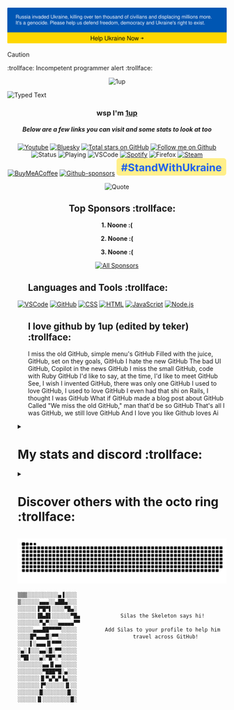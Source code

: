 [![Stand With Ukraine](https://raw.githubusercontent.com/vshymanskyy/StandWithUkraine/main/banner2-direct.svg)](https://stand-with-ukraine.pp.ua)

> [!CAUTION]
> :trollface: Incompetent programmer alert :trollface:

<div align="center">
  
![1up](https://images.cooltext.com/5722466.png)
</div>

![Typed Text](https://readme-typing-svg.demolab.com/?lines=Yo%20wsp%20I'm%201up;My%20account%20has%20been%20seen%20by%20over%201%20person&font=Helvetica-Bold&center=true&width=700&height=45&color=A020F0&vCenter=true&pause=1000&size=25)
</p>

<h3 align="center">wsp I'm <a href="https://github.com/1upfunniguy">1up</a></h3>
<h5 align="center">Below are a few links you can visit and some stats to look at too</h5>

<div align="center">
  
  [![Youtube](https://img.shields.io/badge/-Youtube-FF0000?style=flat&logo=youtube&logoColor=white)](https://www.youtube.com/@1upfunniguy)
[![Bluesky](https://img.shields.io/badge/-Bluesky-019CE0?style=flat&logo=bluesky&logoColor=white)](https://bsky.app/profile/1upfunniguy.bsky.social)
[![Total stars on GitHub](https://custom-icon-badges.demolab.com/github/stars/1upfunniguy?color=FFD700&style=flat&labelColor=FFBF00&logo=star)](https://github.com/1upfunniguy?tab=repositories&sort=stargazers)
[![Follow me on Github](https://img.shields.io/github/followers/1upfunniguy?color=236ad3&style=flat&logo=github&label=Follow)](https://github.com/1upfunniguy)
![Status](https://api.statusbadges.me/badge/status/850970861305331712?style=flat)
![Playing](https://api.statusbadges.me/badge/playing/850970861305331712?style=flat)
![VSCode](https://api.statusbadges.me/badge/vscode/850970861305331712)
[![Spotify](https://api.statusbadges.me/badge/spotify/850970861305331712)](https://api.statusbadges.me/openspotify/850970861305331712)
![Firefox](https://img.shields.io/badge/Firefox-FF7139?style=flat&logo=Firefox-Browser&logoColor=white)
[![Steam](https://img.shields.io/badge/steam-%23000000.svg?style=flat&logo=steam&logoColor=white)](https://steamcommunity.com/id/1upfunniguy)
[![BuyMeACoffee](https://img.shields.io/badge/Buy%20Me%20a%20Coffee-ffdd00?style=for-the-badge&logo=buy-me-a-coffee&logoColor=black&style=flat)](https://buymeacoffee.com/linkthesupm)
[![Github-sponsors](https://img.shields.io/badge/sponsor-30363D?style=flat&logo=GitHub-Sponsors&logoColor=#EA4AAA)](https://github.com/sponsors/1upfunniguy)
[![Stand With Ukraine](https://raw.githubusercontent.com/vshymanskyy/StandWithUkraine/main/badges/StandWithUkraine.svg)](https://stand-with-ukraine.pp.ua)
 </div>
 
 <div align="center">
   
 ![Quote](https://github-readme-quotes-bay.vercel.app/quote?theme=radical&animation=grow_out_in&layout=default&font=default&quoteType=random)
 
 </div>
 
 <div align="center">
   <div id="toc">
  <ul style="list-style: none;">
    <summary>
      
## Top Sponsors :trollface:
   
   </summary>
  </ul>
</div>

**1. Noone :(**

**2. Noone :(**

**3. Noone :(**

[![All Sponsors](https://img.shields.io/badge/-All%20Sponsors-FD9494?style=for-the-badge&logo=GitHub&logoColor=black)](https://github.com/sponsors/1upfunniguy)
</div>
 <div id="toc">
  <ul style="list-style: none;">
    <summary>

 <div id="toc">
  <ul style="list-style: none;">
    <summary>
      
## Languages and Tools :trollface:
   
   </summary>
  </ul>
</div>

  <p float="left">
    
[![VSCode](https://skillicons.dev/icons?i=vscode)](https://vscode.dev)
[![GitHub](https://skillicons.dev/icons?i=github)](https://github.com/1upfunniguy)
[![CSS](https://skillicons.dev/icons?i=css)](https://developer.mozilla.org/en-US/docs/Web/CSS)
[![HTML](https://skillicons.dev/icons?i=html)](https://developer.mozilla.org/en-US/docs/Web/HTML)
[![JavaScript](https://skillicons.dev/icons?i=js)](https://developer.mozilla.org/en-US/docs/Web/JavaScript)
[![Node.js](https://skillicons.dev/icons?i=nodejs)](https://nodejs.org)
 
 <div id="toc">
  <ul style="list-style: none;">
    <summary>
      
  ## I love github by 1up (edited by teker) :trollface:
  
I miss the old GitHub, simple menu's GitHub
Filled with the juice, GitHub, set on they goals, GitHub
I hate the new GitHub
The bad UI GitHub, Copilot in the news GitHub
I miss the small GitHub, code with Ruby GitHub
I'd like to say, at the time, I'd like to meet GitHub
See, I wish I invented GitHub, there was only one GitHub
I used to love GitHub, I used to love GitHub
I even had that shi on Rails, I thought I was GitHub
What if GitHub made a blog post about GitHub
Called "We miss the old GitHub," man that'd be so GitHub
That's all I was GitHub, we still love GitHub
And I love you like Github loves Ai
   
   </summary>
  </ul>
</div>

 <details>
  <summary>
    
# My stats and discord :trollface:
  </summary>
  
<div align="center">
  
![readme stats](https://github-readme-stats.vercel.app/api?username=1upfunniguy&hide_border=true&show_icons=true&count_private=true&theme=radical)
[![GitHub Streak](https://github-readme-streak-stats.herokuapp.com?user=1upfunniguy&theme=radical&hide_border=true&mode=weekly)](https://git.io/streak-stats)
![languages](https://github-readme-stats.vercel.app/api/top-langs/?username=1upfunniguy&hide_border=true&show_icons=true&count_private=true&theme=radical)   
![contributions](https://github-contributor-stats.vercel.app/api?username=1upfunniguy&limit=5&theme=radical&hide_border=true&combine_all_yearly_contributions=true)
[![1up's github activity graph](https://github-readme-activity-graph.vercel.app/graph?username=1upfunniguy)](https://github.com/ashutosh00710/github-readme-activity-graph)
[![trophy](https://github-profile-trophy.vercel.app/?username=1upfunniguy&theme=radical)](https://github.com/ryo-ma/github-profile-trophy)
[![Discord Presence](https://lanyard.cnrad.dev/api/850970861305331712)](https://discord.com/users/850970861305331712)
[![Visitor Count](https://count.getloli.com/@1upfunniguy?name=1upfunniguy&theme=booru-jaypee&padding=7&offset=0&align=top&scale=1&pixelated=1&darkmode=1)](https://count.getloli.com/)

  </div>
      </details>
      
   <details>
  <summary>

  # Discover others with the octo ring :trollface:
  </summary>
<div align="center"><table><tbody><tr><td><a href="https://octo-ring.com/"><img height="100px" src="https://octo-ring.com/static/img/widget/top.png"
width="99%" alt="Octo Ring logo" align="top"></a><br><a href="https://octo-ring.com/p/1upfunniguy/prev"><img src="https://octo-ring.com/static/img/widget/prev.png" width="33%" alt="previous" align="top" title="previous profile"></a><a href="https://octo-ring.com/p/1upfunniguy/random"><img src="https://octo-ring.com/static/img/widget/random.png" width="33%" alt="random" align="top" title="random profile"></a><a href="https://octo-ring.com/p/1upfunniguy/next"><img src="https://octo-ring.com/static/img/widget/next.png" width="33%" alt="next" align="top" title="next profile"></a><br><a href="https://octo-ring.com/"></a></td></tr></tbody></table></div>

[![Octo Ring Logo](https://octo-ring.com/static/img/octo.png)](https://octo-ring.com) <-- Thanks octo ring (click the octopus to go to their webpage)
    </details>

<div align="center"> 
<picture>
  <source
    media="(prefers-color-scheme: dark)"
    srcset="https://github.com/1upfunniguy/1upfunniguy/blob/output/github-snake-dark.svg"
  />
  <source
    media="(prefers-color-scheme: light)"
    srcset="https://github.com/1upfunniguy/1upfunniguy/blob/output/github-snake.svg"
  />
  <img
    alt="snake thingy"
    src="https://github.com/1upfunniguy/1upfunniguy/blob/output/github-snake.svg"
  />
</picture>
</div>

```SILAS THE SKELETON!!!! 🐗🤯
▒▒▒░░░░░░░░░░▄▐░░░░
▒░░░░░░▄▄▄░░▄██▄░░░
░░░░░░▐▀█▀▌░░░░▀█▄░
░░░░░░▐█▄█▌░░░░░░▀█▄             Silas the Skeleton says hi!
░░░░░░░▀▄▀░░░▄▄▄▄▄▀▀
░░░░░▄▄▄██▀▀▀▀░░░░░         Add Silas to your profile to help him 
░░░░█▀▄▄▄█░▀▀░░░░░░                  travel across GitHub!
░░░░▌░▄▄▄▐▌▀▀▀░░░░░
░▄░▐░░░▄▄░█░▀▀░░░░░
░▀█▌░░░▄░▀█▀░▀░░░░░
░░░░░░░░▄▄▐▌▄▄░░░░░
░░░░░░░░▀███▀█░▄░░░
░░░░░░░▐▌▀▄▀▄▀▐▄░░░
░░░░░░░▐▀░░░░░░▐▌░░
░░░░░░░█░░░░░░░░█░░
░░░░░░▐▌░░░░░░░░░█░ 
```
